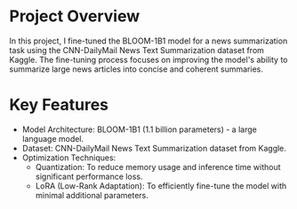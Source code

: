 # Project Overview
In this project, I fine-tuned the BLOOM-1B1 model for a news summarization task using the CNN-DailyMail News Text Summarization dataset from Kaggle. The fine-tuning process focuses on improving the model's ability to summarize large news articles into concise and coherent summaries.

# Key Features
- Model Architecture: BLOOM-1B1 (1.1 billion parameters) - a large language model.
- Dataset: CNN-DailyMail News Text Summarization dataset from Kaggle.
- Optimization Techniques:
    - Quantization: To reduce memory usage and inference time without significant performance loss.
    - LoRA (Low-Rank Adaptation): To efficiently fine-tune the model with minimal additional parameters.
